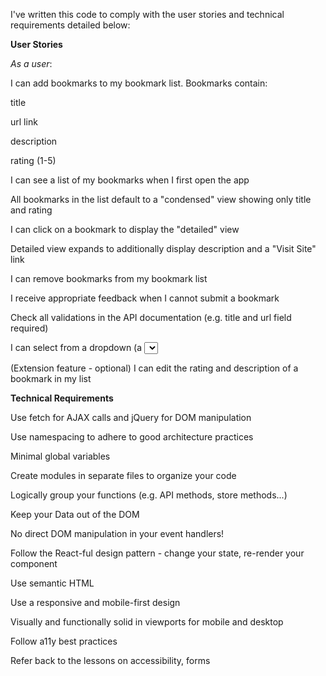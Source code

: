 I've written this code to comply with the user stories and technical requirements detailed below:

**User Stories**

*As a user*:

I can add bookmarks to my bookmark list. Bookmarks contain:

title

url link

description

rating (1-5)

I can see a list of my bookmarks when I first open the app

All bookmarks in the list default to a "condensed" view showing only title and rating

I can click on a bookmark to display the "detailed" view

Detailed view expands to additionally display description and a "Visit Site" link

I can remove bookmarks from my bookmark list

I receive appropriate feedback when I cannot submit a bookmark

Check all validations in the API documentation (e.g. title and url field required)

I can select from a dropdown (a <select> element) a "minimum rating" to filter the list by all bookmarks rated at or above the chosen selection

(Extension feature - optional) I can edit the rating and description of a bookmark in my list

**Technical Requirements**

Use fetch for AJAX calls and jQuery for DOM manipulation

Use namespacing to adhere to good architecture practices

Minimal global variables

Create modules in separate files to organize your code

Logically group your functions (e.g. API methods, store methods...)

Keep your Data out of the DOM

No direct DOM manipulation in your event handlers!

Follow the React-ful design pattern - change your state, re-render your component

Use semantic HTML

Use a responsive and mobile-first design

Visually and functionally solid in viewports for mobile and desktop

Follow a11y best practices

Refer back to the lessons on accessibility, forms
